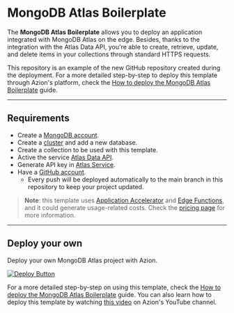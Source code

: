 # MongoDB Atlas Boilerplate

The **MongoDB Atlas Boilerplate** allows you to deploy an application integrated with MongoDB Atlas on the edge. Besides, thanks to the integration with the Atlas Data API, you're able to create, retrieve, update, and delete items in your collections through standard HTTPS requests.

This repository is an example of the new GitHub repository created during the deployment. For a more detailed step-by-step to deploy this template through Azion's platform, check the [How to deploy the MongoDB Atlas Boilerplate](https://www.azion.com/en/documentation/products/guides/mongodb-atlas/) guide.

---

## Requirements

- Create a [MongoDB account](https://www.mongodb.com/cloud/atlas/register).
- Create a [cluster](https://www.mongodb.com/docs/atlas/create-database-deployment/) and add a new database.
- Create a collection to be used with this template.
- Active the service [Atlas Data API](https://www.mongodb.com/docs/atlas/app-services/data-api/).
- Generate API key in [Atlas Service](https://www.mongodb.com/docs/atlas/app-services/authentication/api-key/#std-label-api-key-authentication).
- Have a [GitHub account](https://github.com/signup).
  - Every push will be deployed automatically to the main branch in this repository to keep your project updated.

> **Note**: this template uses [Application Accelerator](https://www.azion.com/en/documentation/products/build/edge-application/application-accelerator/) and [Edge Functions](https://www.azion.com/en/documentation/products/build/edge-application/edge-functions/), and it could generate usage-related costs. Check the [pricing page](https://www.azion.com/en/pricing/) for more information.

---

## Deploy your own

Deploy your own MongoDB Atlas project with Azion.

[![Deploy Button](/static/button.png)](https://console.azion.com/create/mongodb-atlas/mongodb-atlas "Deploy with Azion")

For a more detailed step-by-step on using this template, check the [How to deploy the MongoDB Atlas Boilerplate](https://www.azion.com/en/documentation/products/guides/mongodb-atlas/) guide.  You can also learn how to deploy this template by watching [this video](https://www.youtube.com/watch?v=pKv8c0RNbGY&list=PL02NW2s3y10OR8Vw4hsth3TLw4R7VE094&index=6&pp=iAQB) on Azion's YouTube channel.